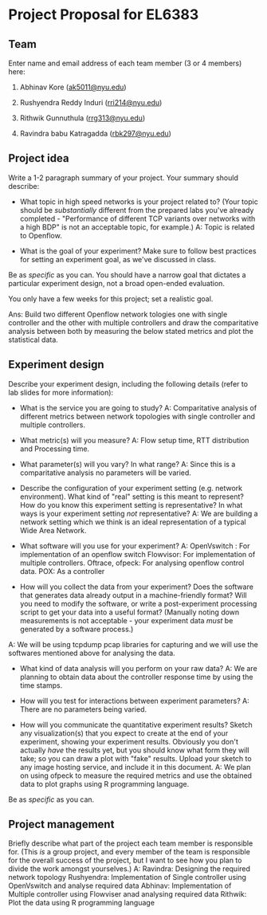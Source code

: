 Project Proposal for EL6383
===========================

## Team

Enter name and email address of each team member (3 or 4 members) here:

1. Abhinav Kore (ak5011@nyu.edu)

2. Rushyendra Reddy Induri (rri214@nyu.edu)

3. Rithwik Gunnuthula (rrg313@nyu.edu)

4. Ravindra babu Katragadda (rbk297@nyu.edu)



## Project idea

Write a 1-2 paragraph summary of your project. Your summary should describe:

* What topic in high speed networks is your project related to? (Your topic should be *substantially* different from the prepared labs you've already completed - "Performance of different TCP variants over networks with a high BDP" is not an acceptable topic, for example.)
A: Topic is related to Openflow.

* What is the goal of your experiment? Make sure to follow best practices
for setting an experiment goal, as we've discussed in class.

Be as *specific* as you can. You should have a narrow goal that dictates
a particular experiment design, not a broad open-ended evaluation.

You only have a few weeks for this project; set a realistic goal.

Ans: Build two different Openflow network tologies one with single controller and the other with multiple controllers and draw the comparitative analysis
     between both by measuring the below stated metrics and plot the statistical data.

## Experiment design

Describe your experiment design, including the following details (refer to lab slides for more information):

* What is the service you are going to study?
A: Comparitative analysis of different metrics between network topologies with single controller and multiple controllers.

* What metric(s) will you measure?
A: Flow setup time, RTT distribution and Processing time.

* What parameter(s) will you vary? In what range?
A: Since this is a comparitative analysis no parameters will be varied.

* Describe the configuration of your experiment setting (e.g. network environment).
What kind of "real" setting is this meant to represent? How do you know this experiment setting is representative? In what ways is your experiment setting *not* representative?
A: We are building a network setting which we think is an ideal representation of a typical Wide Area Network.

* What software will you use for your experiment?
A: OpenVswitch : For implementation of an openflow switch
   Flowvisor: For implementation of multiple controllers.
   Oftrace, ofpeck: For analysing openflow control data.
   POX: As a controller
   
* How will you collect the data from your experiment? Does the software that
generates data already output in a machine-friendly format? Will you need
to modify the software, or write a post-experiment processing script
to get your data into a useful format? (Manually noting down measurements
is not acceptable - your experiment data *must* be generated by a software
process.)

A: We will be using tcpdump pcap libraries for capturing and we will use the softwares mentioned above for analysing the data.

* What kind of data analysis will you perform on your raw data?
A: We are planning to obtain data about the controller response time by using the time stamps.

* How will you test for interactions between experiment parameters?
A: There are no parameters being varied.

* How will you communicate the quantitative experiment results? Sketch any
visualization(s) that you expect to create at the end of your
experiment, showing your experiment results. Obviously you don't actually *have*
the results yet, but you should know what form they will take; so you can
draw a plot with "fake" results. Upload your sketch to any image hosting
service, and include it in this document.
A: We plan on using ofpeck to measure the required metrics and use the obtained data to plot graphs using R programming language.


Be as *specific* as you can.

## Project management

Briefly describe what part of the project each team member is responsible for.
(This *is* a group project, and every member of the team is responsible
for the overall success of the project, but I want to see how you plan to divide
the work amongst yourselves.)
A: Ravindra: Designing the required network topology
   Rushyendra: Implementation of Single controller using OpenVswitch and analyse required data
   Abhinav: Implementation of Multiple controller using Flowviser anad analysing required data
   Rithwik: Plot the data using R programming language
